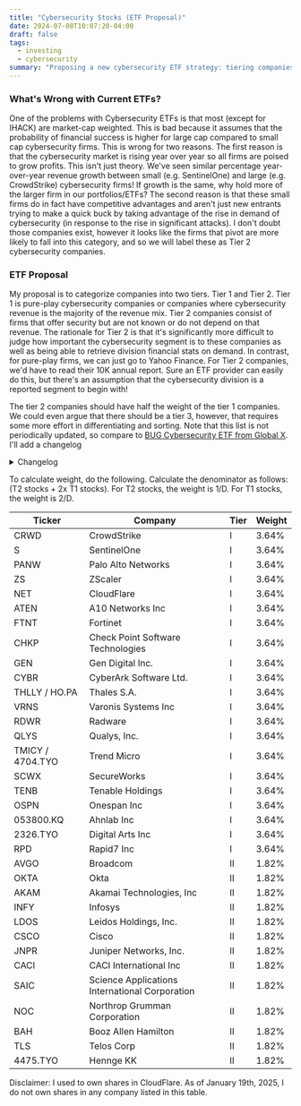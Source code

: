 ```yaml
---
title: "Cybersecurity Stocks (ETF Proposal)"
date: 2024-07-08T10:07:20-04:00
draft: false
tags:
  - investing
  - cybersecurity
summary: "Proposing a new cybersecurity ETF strategy: tiering companies (pure-play vs. others) and weighting based on focus, critiquing market-cap weighting."
---
```


### What's Wrong with Current ETFs?

One of the problems with Cybersecurity ETFs is that most (except for IHACK) are market-cap weighted. This is bad because it assumes that the probability of financial success is higher for large cap compared to small cap cybersecurity firms. This is wrong for two reasons. The first reason is that the cybersecurity market is rising year over year so all firms are poised to grow profits. This isn't just theory. We've seen similar percentage year-over-year revenue growth between small (e.g. SentinelOne) and large (e.g. CrowdStrike) cybersecurity firms! If growth is the same, why hold more of the larger firm in our portfolios/ETFs? The second reason is that these small firms do in fact have competitive advantages and aren't just new entrants trying to make a quick buck by taking advantage of the rise in demand of cybersecurity (in response to the rise in significant attacks). I don't doubt those companies exist, however it looks like the firms that pivot are more likely to fall into this category, and so we will label these as Tier 2 cybersecurity companies.

### ETF Proposal

My proposal is to categorize companies into two tiers. Tier 1 and Tier 2. Tier 1 is pure-play cybersecurity companies or companies where cybersecurity revenue is the majority of the revenue mix. Tier 2 companies consist of firms that offer security but are not known or do not depend on that revenue. The rationale for Tier 2 is that it's significantly more difficult to judge how important the cybersecurity segment is to these companies as well as being able to retrieve division financial stats on demand. In contrast, for pure-play firms, we can just go to Yahoo Finance. For Tier 2 companies, we'd have to read their 10K annual report. Sure an ETF provider can easily do this, but there's an assumption that the cybersecurity division is a reported segment to begin with!

The tier 2 companies should have half the weight of the tier 1 companies. We could even argue that there should be a tier 3, however, that requires some more effort in differentiating and sorting. Note that this list is not periodically updated, so compare to [BUG Cybersecurity ETF from Global X](https://www.globalxetfs.com/funds/bug/). I'll add a changelog

<details><summary>Changelog</summary>

Jan 19th, 2025: Added A10 Networks Inc, AhnLab Inc, Onespan Inc, Digital Arts Inc, Rapid7 Inc, Telos Corporation, Hennge KK

</details>

To calculate weight, do the following. Calculate the denominator as follows: (T2 stocks + 2x T1 stocks). For T2 stocks, the weight is 1/D. For T1 stocks, the weight is 2/D.

Ticker | Company | Tier | Weight
--- | --- | --- | ---
CRWD | CrowdStrike | I | 3.64%
S | SentinelOne | I | 3.64%
PANW | Palo Alto Networks | I | 3.64%
ZS | ZScaler | I | 3.64%
NET | CloudFlare | I | 3.64%
ATEN | A10 Networks Inc | I | 3.64%
FTNT | Fortinet | I | 3.64%
CHKP | Check Point Software Technologies | I | 3.64%
GEN | Gen Digital Inc. | I | 3.64%
CYBR | CyberArk Software Ltd. | I | 3.64%
THLLY / HO.PA | Thales S.A. | I | 3.64%
VRNS | Varonis Systems Inc | I | 3.64%
RDWR | Radware | I | 3.64%
QLYS | Qualys, Inc. | I | 3.64%
TMICY / 4704.TYO | Trend Micro | I | 3.64%
SCWX | SecureWorks | I | 3.64%
TENB | Tenable Holdings | I | 3.64%
OSPN | Onespan Inc | I | 3.64%
053800.KQ | Ahnlab Inc | I | 3.64%
2326.TYO | Digital Arts Inc | I | 3.64%
RPD | Rapid7 Inc | I | 3.64%
AVGO | Broadcom | II | 1.82%
OKTA | Okta | II | 1.82%
AKAM | Akamai Technologies, Inc | II | 1.82%
INFY | Infosys | II | 1.82%
LDOS | Leidos Holdings, Inc. | II | 1.82%
CSCO | Cisco | II | 1.82%
JNPR | Juniper Networks, Inc. | II | 1.82%
CACI | CACI International Inc | II | 1.82%
SAIC | Science Applications International Corporation | II | 1.82%
NOC | Northrop Grumman Corporation | II | 1.82%
BAH | Booz Allen Hamilton | II | 1.82%
TLS | Telos Corp | II | 1.82%
4475.TYO | Hennge KK | II | 1.82%

Disclaimer: I used to own shares in CloudFlare. As of January 19th, 2025, I do not own shares in any company listed in this table.
